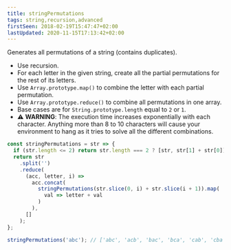 ```yaml
---
title: stringPermutations
tags: string,recursion,advanced
firstSeen: 2018-02-19T15:47:47+02:00
lastUpdated: 2020-11-15T17:13:42+02:00
---
```


Generates all permutations of a string (contains duplicates).

- Use recursion.
- For each letter in the given string, create all the partial permutations for the rest of its letters.
- Use `Array.prototype.map()` to combine the letter with each partial permutation.
- Use `Array.prototype.reduce()` to combine all permutations in one array.
- Base cases are for `String.prototype.length` equal to `2` or `1`.
- ⚠️ **WARNING**: The execution time increases exponentially with each character. Anything more than 8 to 10 characters will cause your environment to hang as it tries to solve all the different combinations.

```js
const stringPermutations = str => {
  if (str.length <= 2) return str.length === 2 ? [str, str[1] + str[0]] : [str];
  return str
    .split('')
    .reduce(
      (acc, letter, i) =>
        acc.concat(
          stringPermutations(str.slice(0, i) + str.slice(i + 1)).map(
            val => letter + val
          )
        ),
      []
    );
};
```

```js
stringPermutations('abc'); // ['abc', 'acb', 'bac', 'bca', 'cab', 'cba']
```
